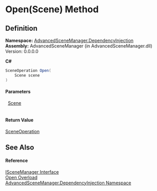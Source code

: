 # Open(Scene) Method




## Definition
**Namespace:** <a href="N_AdvancedSceneManager_DependencyInjection">AdvancedSceneManager.DependencyInjection</a>  
**Assembly:** AdvancedSceneManager (in AdvancedSceneManager.dll) Version: 0.0.0.0

**C#**
``` C#
SceneOperation Open(
	Scene scene
)
```



#### Parameters
<dl><dt>  <a href="T_AdvancedSceneManager_Models_Scene">Scene</a></dt><dd> </dd></dl>

#### Return Value
<a href="T_AdvancedSceneManager_Core_SceneOperation">SceneOperation</a>

## See Also


#### Reference
<a href="T_AdvancedSceneManager_DependencyInjection_ISceneManager">ISceneManager Interface</a>  
<a href="Overload_AdvancedSceneManager_DependencyInjection_ISceneManager_Open">Open Overload</a>  
<a href="N_AdvancedSceneManager_DependencyInjection">AdvancedSceneManager.DependencyInjection Namespace</a>  
